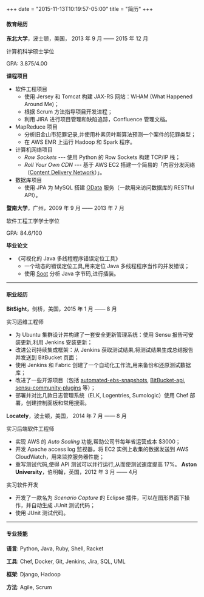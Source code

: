 +++
date = "2015-11-13T10:19:57-05:00"
title = "简历"
+++

#### 教育经历

**东北大学**，波士顿，美国， 2013 年 9 月 —— 2015 年 12 月

计算机科学硕士学位

GPA: 3.875/4.00

**课程项目**

* 软件工程项目
	*  使用 Jersey 和 Tomcat 构建 JAX-RS 网站：WHAM (What Happened Around Me)；
	*  根据 Scrum 方法指导项目开发进程；
	*  利用 JIRA 进行项目管理和缺陷追踪，Confluence 管理文档。
* MapReduce 项目
	*  分析旧金山市犯罪记录,并使用朴素贝叶斯算法预测一个案件的犯罪类型；
	*  在 AWS EMR 上运行 Hadoop 和 Spark 程序。
*  计算机网络项目
	* *Row Sockets* ---  使用 Python 的 Row Sockets 构建 TCP/IP 栈；
	* *Roll Your Own CDN* --- 基于 AWS EC2 搭建一个简易的「内容分发网络（[Content Delivery Network](https://en.wikipedia.org/wiki/Content_delivery_network)）」。
* 数据库项目
	*  使用 JPA 为 MySQL 搭建 [OData](http://www.odata.org/) 服务（一款用来访问数据库的 RESTful API）。

**暨南大学**，广州，2009 年 9 月 —— 2013 年 7 月

软件工程工学学士学位

GPA: 84.6/100

**毕业论文**

* 《可视化的 Java 多线程程序错误定位工具》
	* 一个动态的错误定位工具,用来定位 Java 多线程程序当作的并发错误；
	* 使用 [Soot](https://sable.github.io/soot/) 分析 Java 字节码,进行插装。

----
#### 职业经历
**BitSight**，剑桥，美国，2015 年 1 月 —— 8 月

实习运维工程师

* 为 Ubuntu 集群设计并构建了一套安全更新管理系统：使用 Sensu 报告可安装更新,利用 Jenkins 安装更新；
* 改进公司持续集成框架：从 Jenkins 获取测试结果,将测试结果生成总结报告并发送到 BitBucket 页面；
* 使用 Jenkins 和 Fabric 创建了一个自动化工作流,用来备份和还原测试数据库；
* 改进了一些开源项目（包括 [automated-ebs-snapshots](https://github.com/skymill/automated-ebs-snapshots), [BitBucket-api](https://github.com/CBitLabs/BitBucket-api), [sensu-community-plugins](https://github.com/sensu/sensu-community-plugins) 等）；
* 部署并对比几款日志管理系统（ELK, Logentries, Sumologic）使用 Chef 部署，创建控制面板和常用搜索。

**Locately**，波士顿，美国， 2014 年 7 月 —— 8 月

实习后端软件工程师
* 实现 AWS 的 *Auto Scaling* 功能,帮助公司节每年省运营成本 $3000；
*  开发 Apache access log 监视器，将 EC2 实例上收集的数据发送到 AWS CloudWatch，用来监控服务器性能；
*  重写测试代码,使得 API 测试可以并行运行,从而使测试速度提高 17%。
**Aston University**，伯明翰，英国，2012 年 3 月 —— 4月

实习软件开发
* 开发了一款名为 *Scenario Capture* 的 Eclipse 插件，可以在图形界面下操作，并自动生成 JUnit 测试代码；
* 使用 JUnit 测试代码。

----
#### 专业技能
**语言**:
Python, Java, Ruby, Shell, Racket

**工具**:
Chef, Docker, Git, Jenkins, Jira, SQL, UML

**框架**:
Django, Hadoop

**方法**:
Agile, Scrum
